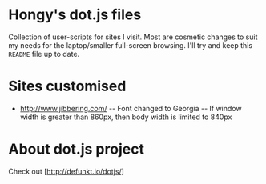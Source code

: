 # Hongy's dot.js files

Collection of user-scripts for sites I visit. Most are cosmetic changes to suit my needs
for the laptop/smaller full-screen browsing. I'll try and keep this `README` file up to
date.

# Sites customised

- http://www.jibbering.com/
-- Font changed to Georgia
-- If window width is greater than 860px, then body width is limited to 840px

# About dot.js project

Check out [http://defunkt.io/dotjs/]
